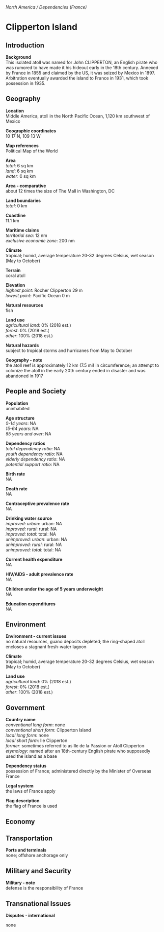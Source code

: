 _North America / Dependencies (France)_

# Clipperton Island

## Introduction

**Background**<br>
This isolated atoll was named for John CLIPPERTON, an English pirate who was rumored to have made it his hideout early in the 18th century. Annexed by France in 1855 and claimed by the US, it was seized by Mexico in 1897. Arbitration eventually awarded the island to France in 1931, which took possession in 1935.<br>

## Geography

**Location**<br>
Middle America, atoll in the North Pacific Ocean, 1,120 km southwest of Mexico<br>

**Geographic coordinates**<br>
10 17 N, 109 13 W<br>

**Map references**<br>
Political Map of the World<br>

**Area**<br>
_total_: 6 sq km<br>
_land_: 6 sq km<br>
_water_: 0 sq km<br>

**Area - comparative**<br>
about 12 times the size of The Mall in Washington, DC<br>

**Land boundaries**<br>
_total_: 0 km<br>

**Coastline**<br>
11.1 km<br>

**Maritime claims**<br>
_territorial sea_: 12 nm<br>
_exclusive economic zone_: 200 nm<br>

**Climate**<br>
tropical; humid, average temperature 20-32 degrees Celsius, wet season (May to October)<br>

**Terrain**<br>
coral atoll<br>

**Elevation**<br>
_highest point_: Rocher Clipperton 29 m<br>
_lowest point_: Pacific Ocean 0 m<br>

**Natural resources**<br>
fish<br>

**Land use**<br>
_agricultural land_: 0% (2018 est.)<br>
_forest_: 0% (2018 est.)<br>
_other_: 100% (2018 est.)<br>

**Natural hazards**<br>
subject to tropical storms and hurricanes from May to October<br>

**Geography - note**<br>
the atoll reef is approximately 12 km (7.5 mi) in circumference; an attempt to colonize the atoll in the early 20th century ended in disaster and was abandoned in 1917<br>

## People and Society

**Population**<br>
uninhabited<br>

**Age structure**<br>
_0-14 years_: NA<br>
_15-64 years_: NA<br>
_65 years and over_: NA<br>

**Dependency ratios**<br>
_total dependency ratio_: NA<br>
_youth dependency ratio_: NA<br>
_elderly dependency ratio_: NA<br>
_potential support ratio_: NA<br>

**Birth rate**<br>
NA<br>

**Death rate**<br>
NA<br>

**Contraceptive prevalence rate**<br>
NA<br>

**Drinking water source**<br>
_improved: urban_: urban: NA<br>
_improved: rural_: rural: NA<br>
_improved: total_: total: NA<br>
_unimproved: urban_: urban: NA<br>
_unimproved: rural_: rural: NA<br>
_unimproved: total_: total: NA<br>

**Current health expenditure**<br>
NA<br>

**HIV/AIDS - adult prevalence rate**<br>
NA<br>

**Children under the age of 5 years underweight**<br>
NA<br>

**Education expenditures**<br>
NA<br>

## Environment

**Environment - current issues**<br>
no natural resources, guano deposits depleted; the ring-shaped atoll encloses a stagnant fresh-water lagoon<br>

**Climate**<br>
tropical; humid, average temperature 20-32 degrees Celsius, wet season (May to October)<br>

**Land use**<br>
_agricultural land_: 0% (2018 est.)<br>
_forest_: 0% (2018 est.)<br>
_other_: 100% (2018 est.)<br>

## Government

**Country name**<br>
_conventional long form_: none<br>
_conventional short form_: Clipperton Island<br>
_local long form_: none<br>
_local short form_: Ile Clipperton<br>
_former_: sometimes referred to as Ile de la Passion or Atoll Clipperton<br>
_etymology_: named after an 18th-century English pirate who supposedly used the island as a base<br>

**Dependency status**<br>
possession of France; administered directly by the Minister of Overseas France<br>

**Legal system**<br>
the laws of France apply<br>

**Flag description**<br>
the flag of France is used<br>

## Economy

## Transportation

**Ports and terminals**<br>
none; offshore anchorage only<br>

## Military and Security

**Military - note**<br>
defense is the responsibility of France<br>

## Transnational Issues

**Disputes - international**<br>
<p>none</p><br>

